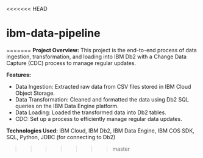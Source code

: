 <<<<<<< HEAD
# ibm-data-pipeline
=======
**Project Overview:**
This project is the end-to-end process of data ingestion, transformation, and loading into IBM Db2 with a Change Data Capture (CDC) process to manage regular updates.

**Features:**
- Data Ingestion: Extracted raw data from CSV files stored in IBM Cloud Object Storage.
- Data Transformation: Cleaned and formatted the data using Db2 SQL queries on the IBM Data Engine platform.
- Data Loading: Loaded the transformed data into Db2 tables.
- CDC: Set up a process to efficiently manage regular data updates.

**Technologies Used:** IBM Cloud, IBM Db2, IBM Data Engine, IBM COS SDK, SQL, Python, JDBC (for connecting to Db2)
>>>>>>> master
